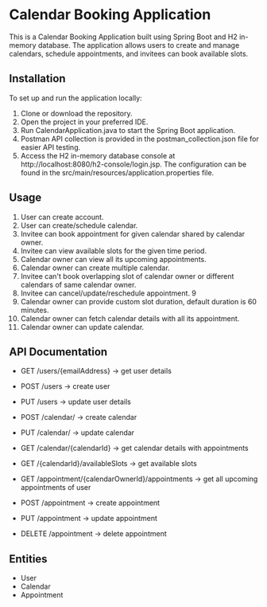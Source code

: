 # Calendar Booking Application
This is a Calendar Booking Application built using Spring Boot and H2 in-memory database. The application allows users to create and manage calendars, schedule appointments, and invitees can book available slots.

## Installation
To set up and run the application locally:

1. Clone or download the repository.
2. Open the project in your preferred IDE.
3. Run CalendarApplication.java to start the Spring Boot application.
4. Postman API collection is provided in the postman_collection.json file for easier API testing.
5. Access the H2 in-memory database console at http://localhost:8080/h2-console/login.jsp. The configuration can be found in the src/main/resources/application.properties file.

## Usage

1. User can create account.
2. User can create/schedule calendar.
3. Invitee can book appointment for given calendar shared by calendar owner.
4. Invitee can view available slots for the given time period.
5. Calendar owner can view all its upcoming appointments.
6. Calendar owner can create multiple calendar.
7. Invitee can't book overlapping slot of calendar owner or different calendars of same calendar owner.
8. Invitee can cancel/update/reschedule appointment. 9
9. Calendar owner can provide custom slot duration, default duration is 60 minutes.
10. Calendar owner can fetch calendar details with all its appointment.
11. Calendar owner can update calendar.

## API Documentation

* GET /users/{emailAddress} -> get user details
* POST /users -> create user
* PUT /users -> update user details

* POST /calendar/ -> create calendar
* PUT /calendar/ -> update calendar
* GET /calendar/{calendarId} -> get calendar details with appointments
* GET /{calendarId}/availableSlots -> get available slots

* GET /appointment/{calendarOwnerId}/appointments -> get all upcoming appointments of user
* POST /appointment -> create appointment
* PUT /appointment -> update appointment
* DELETE /appointment -> delete appointment

## Entities

* User
* Calendar
* Appointment


